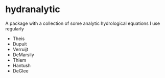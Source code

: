 # hydranalytic
A package with a collection of some analytic hydrological equations I use regularly
- Theis
- Dupuit
- Verruijt
- DeMarsily
- Thiem
- Hantush
- DeGlee

